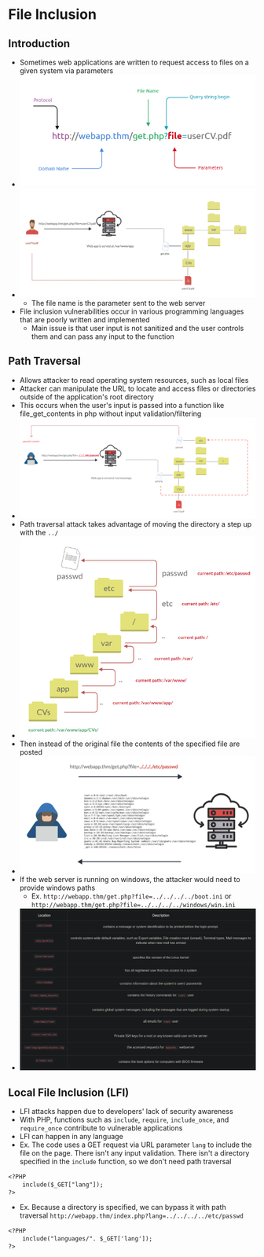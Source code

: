 # File Inclusion


## Introduction
- Sometimes web applications are written to request access to files on a given system via parameters
- ![Graph](Images/URL.png)
- ![Graph](Images/graph.png)
    - The file name is the parameter sent to the web server
- File inclusion vulnerabilities occur in various programming languages that are poorly written and implemented
    - Main issue is that user input is not sanitized and the user controls them and can pass any input to the function

## Path Traversal
- Allows attacker to read operating system resources, such as local files
- Attacker can manipulate the URL to locate and access files or directories outside of the application's root directory
- This occurs when the user's input is passed into a function like file_get_contents in php without input validation/filtering
- ![Path Traversal 1](Images/path_traversal_1.png)
- Path traversal attack takes advantage of moving the directory a step up with the `../`
- ![Path Traversal 2](Images/path_traversal_2.png)
- Then instead of the original file the contents of the specified file are posted
- ![Path Traversal 3](Images/path_traversal_3.png)
- If the web server is running on windows, the attacker would need to provide windows paths
    - Ex. `http://webapp.thm/get.php?file=../../../../boot.ini` or `http://webapp.thm/get.php?file=../../../../windows/win.ini`
- ![Path Traversal 4](Images/path_traversal_4.png)

## Local File Inclusion (LFI)
- LFI attacks happen due to developers' lack of security awareness
- With PHP, functions such as `include`, `require`, `include_once`, and `require_once` contribute to vulnerable applications
- LFI can happen in any language
- Ex. The code uses a GET request via URL parameter `lang` to include the file on the page. There isn't any input validation. There isn't a directory specified in the `include` function, so we don't need path traversal
```
<?PHP 
	include($_GET["lang"]);
?>
```
- Ex. Because a directory is specified, we can bypass it with path traversal `http://webapp.thm/index.php?lang=../../../../etc/passwd`
```
<?PHP 
	include("languages/". $_GET['lang']); 
?>
```
